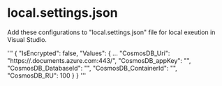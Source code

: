 
# local.settings.json

Add these configurations to "local.settings.json" file for local exeution in Visual Studio.

'''
{
  "IsEncrypted": false,
  "Values": {
    ...
    "CosmosDB_Uri": "https://<account>.documents.azure.com:443/",
    "CosmosDB_appKey": "<key>",
    "CosmosDB_DatabaseId": "<database>",
    "CosmosDB_ContainerId": "<container>",
    "CosmosDB_RU": 100
  }
}
'''
